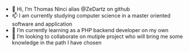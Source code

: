 - 👋 Hi, I’m Thomas Ninci alias @ZeDartz on github
- 📫 I am currently studying computer science in a master oriented software and application
- 🌱 I’m currently learning as a PHP backend developer on my own
- 💞️ I’m looking to collaborate on mutiple project who will bring me some knowledge in the path I have chosen

